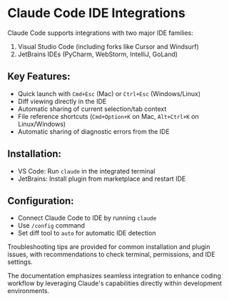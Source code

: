 # Claude Code IDE Integrations

Claude Code supports integrations with two major IDE families:
1. Visual Studio Code (including forks like Cursor and Windsurf)
2. JetBrains IDEs (PyCharm, WebStorm, IntelliJ, GoLand)

## Key Features:
- Quick launch with `Cmd+Esc` (Mac) or `Ctrl+Esc` (Windows/Linux)
- Diff viewing directly in the IDE
- Automatic sharing of current selection/tab context
- File reference shortcuts (`Cmd+Option+K` on Mac, `Alt+Ctrl+K` on Linux/Windows)
- Automatic sharing of diagnostic errors from the IDE

## Installation:
- VS Code: Run `claude` in the integrated terminal
- JetBrains: Install plugin from marketplace and restart IDE

## Configuration:
- Connect Claude Code to IDE by running `claude`
- Use `/config` command
- Set diff tool to `auto` for automatic IDE detection

Troubleshooting tips are provided for common installation and plugin issues, with recommendations to check terminal, permissions, and IDE settings.

The documentation emphasizes seamless integration to enhance coding workflow by leveraging Claude's capabilities directly within development environments.